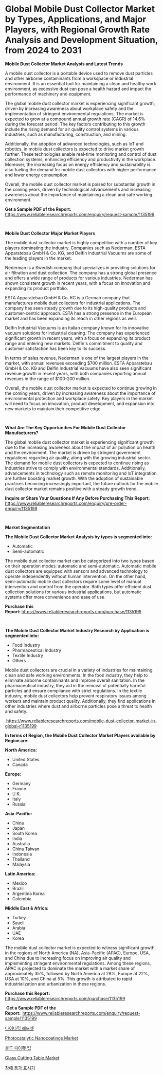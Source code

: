 <p><h1>Global Mobile Dust Collector Market by Types, Applications, and Major Players, with Regional Growth Rate Analysis and Development Situation, from 2024 to 2031</h1></p><p><strong>Mobile Dust Collector Market Analysis and Latest Trends</strong></p>
<p><p>A mobile dust collector is a portable device used to remove dust particles and other airborne contaminants from a workspace or industrial environment. It is an essential tool for maintaining a clean and healthy work environment, as excessive dust can pose a health hazard and impact the performance of machinery and equipment.</p><p>The global mobile dust collector market is experiencing significant growth, driven by increasing awareness about workplace safety and the implementation of stringent environmental regulations. The market is expected to grow at a compound annual growth rate (CAGR) of 14.6% during the forecast period. The key factors contributing to this growth include the rising demand for air quality control systems in various industries, such as manufacturing, construction, and mining.</p><p>Additionally, the adoption of advanced technologies, such as IoT and robotics, in mobile dust collectors is expected to drive market growth further. These technologies enable real-time monitoring and control of dust collection systems, enhancing efficiency and productivity in the workplace. Moreover, the increasing focus on energy efficiency and sustainability is also fueling the demand for mobile dust collectors with higher performance and lower energy consumption.</p><p>Overall, the mobile dust collector market is poised for substantial growth in the coming years, driven by technological advancements and increasing awareness about the importance of maintaining a clean and safe working environment.</p></p>
<p><strong>Get a Sample PDF of the Report:&nbsp;</strong> <a href="https://www.reliableresearchreports.com/enquiry/request-sample/1135199">https://www.reliableresearchreports.com/enquiry/request-sample/1135199</a></p>
<p>&nbsp;</p>
<p><strong>Mobile Dust Collector Major Market Players</strong></p>
<p><p>The mobile dust collector market is highly competitive with a number of key players dominating the industry. Companies such as Nederman, ESTA Apparatebau GmbH & Co. KG, and Delfin Industrial Vacuums are some of the leading players in the market. </p><p>Nederman is a Swedish company that specializes in providing solutions for air filtration and dust collection. The company has a strong global presence and offers a wide range of products for various industries. Nederman has shown consistent growth in recent years, with a focus on innovation and expanding its product portfolio.</p><p>ESTA Apparatebau GmbH & Co. KG is a German company that manufactures mobile dust collectors for industrial applications. The company has seen steady growth due to its high-quality products and customer-centric approach. ESTA has a strong presence in the European market and has been expanding its reach in other regions as well.</p><p>Delfin Industrial Vacuums is an Italian company known for its innovative vacuum solutions for industrial cleaning. The company has experienced significant growth in recent years, with a focus on expanding its product range and entering new markets. Delfin's commitment to quality and customer satisfaction has been key to its success.</p><p>In terms of sales revenue, Nederman is one of the largest players in the market, with annual revenues exceeding $700 million. ESTA Apparatebau GmbH & Co. KG and Delfin Industrial Vacuums have also seen significant revenue growth in recent years, with both companies reporting annual revenues in the range of $100-200 million.</p><p>Overall, the mobile dust collector market is expected to continue growing in the coming years, driven by increasing awareness about the importance of environmental protection and workplace safety. Key players in the market will need to focus on innovation, product development, and expansion into new markets to maintain their competitive edge.</p></p>
<p>&nbsp;</p>
<p><strong>What Are The Key Opportunities For Mobile Dust Collector Manufacturers?</strong></p>
<p><p>The global mobile dust collector market is experiencing significant growth due to the increasing awareness about the impact of air pollution on health and the environment. The market is driven by stringent government regulations regarding air quality, along with the growing industrial sector. The demand for mobile dust collectors is expected to continue rising as industries strive to comply with environmental standards. Additionally, advancements in technology such as remote monitoring and IoT integration are further boosting market growth. With the adoption of sustainable practices becoming increasingly important, the future outlook for the mobile dust collector market remains positive with a steady growth trend.</p></p>
<p><strong>Inquire or Share Your Questions If Any Before Purchasing This Report:</strong> <a href="https://www.reliableresearchreports.com/enquiry/pre-order-enquiry/1135199">https://www.reliableresearchreports.com/enquiry/pre-order-enquiry/1135199</a></p>
<p>&nbsp;</p>
<p><strong>Market Segmentation</strong></p>
<p><strong>The Mobile Dust Collector Market Analysis by types is segmented into:</strong></p>
<p><ul><li>Automatic</li><li>Semi-automatic</li></ul></p>
<p><p>The mobile dust collector market can be categorized into two types based on their operation modes: automatic and semi-automatic. Automatic mobile dust collectors are equipped with sensors and advanced technology to operate independently without human intervention. On the other hand, semi-automatic mobile dust collectors require some level of manual intervention and control from the operator. Both types offer efficient dust collection solutions for various industrial applications, but automatic systems offer more convenience and ease of use.</p></p>
<p><strong>Purchase this Report:&nbsp;</strong><a href="https://www.reliableresearchreports.com/purchase/1135199">https://www.reliableresearchreports.com/purchase/1135199</a></p>
<p>&nbsp;</p>
<p><strong>The Mobile Dust Collector Market Industry Research by Application is segmented into:</strong></p>
<p><ul><li>Food Industry</li><li>Pharmaceutical Industry</li><li>Textile Industry</li><li>Others</li></ul></p>
<p><p>Mobile dust collectors are crucial in a variety of industries for maintaining clean and safe working environments. In the food industry, they help to eliminate airborne contaminants and improve overall sanitation. In the pharmaceutical industry, they aid in the removal of potentially harmful particles and ensure compliance with strict regulations. In the textile industry, mobile dust collectors help prevent respiratory issues among workers and maintain product quality. Additionally, they find applications in other industries where dust and airborne particles pose a threat to health and safety.</p></p>
<p><a href="https://www.reliableresearchreports.com/mobile-dust-collector-market-in-global-r1135199">&nbsp;https://www.reliableresearchreports.com/mobile-dust-collector-market-in-global-r1135199</a></p>
<p><strong>In terms of Region, the Mobile Dust Collector Market Players available by Region are:</strong></p>
<p>
    <p> <strong> North America: </strong>
        <ul>
            <li>United States</li>
            <li>Canada</li>
        </ul>
        </p> 
    <p> <strong> Europe: </strong>
        <ul>
            <li>Germany</li>
            <li>France</li>
            <li>U.K.</li>
            <li>Italy</li>
            <li>Russia</li>
        </ul>
        </p> 
    <p> <strong> Asia-Pacific: </strong>
        <ul>
            <li>China</li>
            <li>Japan</li>
            <li>South Korea</li>
            <li>India</li>
            <li>Australia</li>
            <li>China Taiwan</li>
            <li>Indonesia</li>
            <li>Thailand</li>
            <li>Malaysia</li>
        </ul>
        </p> 
    <p> <strong> Latin America: </strong>
        <ul>
            <li>Mexico</li>
            <li>Brazil</li>
            <li>Argentina Korea</li>
            <li>Colombia</li>
        </ul>
        </p> 
    <p> <strong> Middle East & Africa: </strong>
        <ul>
            <li>Turkey</li>
            <li>Saudi</li>
            <li>Arabia</li>
            <li>UAE</li>
            <li>Korea</li>
        </ul>
    </p>
    </p>
<p><p>The mobile dust collector market is expected to witness significant growth in the regions of North America (NA), Asia-Pacific (APAC), Europe, USA, and China due to increasing focus on improving air quality and implementing stringent environmental regulations. Among these regions, APAC is projected to dominate the market with a market share of approximately 35%, followed by North America at 28%, Europe at 22%, USA at 10%, and China at 5%. This growth is attributed to rapid industrialization and urbanization in these regions.</p></p>
<p><strong>Purchase this Report: </strong><a href="https://www.reliableresearchreports.com/purchase/1135199">https://www.reliableresearchreports.com/purchase/1135199</a></p>
<p>&nbsp;<strong>Get a Sample PDF of the Report:&nbsp;&nbsp;</strong><a href="https://www.reliableresearchreports.com/enquiry/request-sample/1135199">https://www.reliableresearchreports.com/enquiry/request-sample/1135199</a></p>
<p><strong></strong></p>
<p><p><a href="https://medium.com/@sherlock567567/%EB%8F%99%EC%A0%81-%ED%97%A4%EB%93%9C%EC%85%8B-%EC%8B%9C%EC%9E%A5-%EC%9C%A0%ED%98%95-%EC%9D%91%EC%9A%A9-%EB%B0%8F-%EC%A7%80%EB%A6%AC%EC%97%90-%EB%8C%80%ED%95%9C-%ED%8F%AC%EA%B4%84%EC%A0%81-%ED%8F%89%EA%B0%80-8b2df1d6bcf9">다이나믹 헤드셋</a></p><p><a href="https://www.linkedin.com/pulse/photocatalytic-nanocoatings-market-research-report-forecasted-fmoze?trackingId=fwE8EvbQqw0Q9t1URAqlYw%3D%3D">Photocatalytic Nanocoatings Market</a></p><p><a href="https://github.com/laholand/Market-Research-Report-List-3/blob/main/374571727666.md">블루 파이펫 팁</a></p><p><a href="https://github.com/JameTravis/Market-Research-Report-List-4/blob/main/glass-cutting-table-market.md">Glass Cutting Table Market</a></p><p><a href="https://medium.com/@cheddar67856/%EA%B3%A0%EC%9E%A5-%ED%86%B5%EB%A1%9C-%EC%A7%80%EC%8B%9C%EA%B8%B0-%EC%8B%9C%EC%9E%A5-%EB%B6%84%EC%84%9D-%EC%97%B0%ED%8F%89%EA%B7%A0-%EC%84%B1%EC%9E%A5%EB%A5%A0-%EC%8B%9C%EC%9E%A5-%EC%84%B8%EB%B6%84%ED%99%94-%EB%B0%8F-%EC%84%B8%EA%B3%84-%EC%82%B0%EC%97%85-%EA%B0%9C%EA%B4%80-a253290a6bed">장애 통과 표시기</a></p></p>
